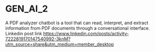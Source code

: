 # GEN_AI_2
A PDF analyzer chatbot is a tool that can read, interpret, and extract information from PDF documents through a conversational interface.
Linkedin post link
https://www.linkedin.com/posts/activity-7222819170147540992-3knM?utm_source=share&utm_medium=member_desktop
